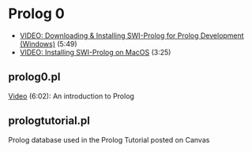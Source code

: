 # Prolog 0

- [VIDEO: Downloading & Installing SWI-Prolog for Prolog Development (Windows)](https://youtu.be/FE1d5vauTlU) (5:49)
- [VIDEO: Installing SWI-Prolog on MacOS](https://youtu.be/KZJDEiFvABk) (3:25)

## prolog0.pl

[Video](https://youtu.be/4R-lBsQhUeM) (6:02): An introduction to Prolog

## prologtutorial.pl

Prolog database used in the Prolog Tutorial posted on Canvas
